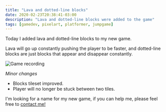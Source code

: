 ```yaml
---
title: "Lava and dotted-line blocks"
date: 2020-02-23T20:38:41-03:00
description: "Lava and dotted-line blocks were added to the game"
tags: [gamedev, pixelart, platformer, jumpgame]
---
```


Today I added lava and dotted-line blocks to my new game.

Lava will go up constantly pushing the player to be faster, and dotted-line blocks are just blocks that appear and disappear constantly.

![Game recording](recording.gif)

*Minor changes*
- Blocks tileset improved.
- Player will no longer be stuck between two tiles.

I'm looking for a name for my new game, if you can help me, please feel free to [contact me!](/about)
